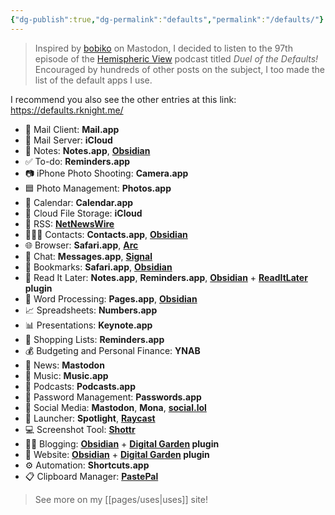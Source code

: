 ```yaml
---
{"dg-publish":true,"dg-permalink":"defaults","permalink":"/defaults/"}
---
```



> Inspired by [bobiko](https://pol.social/@bobiko/111670113063973359) on Mastodon, I decided to listen to the 97th episode of the [Hemispheric View](https://defaults.rknight.me/) podcast titled *Duel of the Defaults!* Encouraged by hundreds of other posts on the subject, I too made the list of the default apps I use.

I recommend you also see the other entries at this link: https://defaults.rknight.me/

- 📨 Mail Client: **Mail.app**
- 📮 Mail Server: **iCloud**
- 📝 Notes: **Notes.app**, **[Obsidian](https://obsidian.md/)**
- ✅ To-do: **Reminders.app**
- 📷 iPhone Photo Shooting: **Camera.app**
- 🟦 Photo Management: **Photos.app**
- 📆 Calendar: **Calendar.app**
- 📁 Cloud File Storage: **iCloud**
- 📖 RSS: **[NetNewsWire](https://netnewswire.com/)**
- 🙎🏻‍♂️ Contacts: **Contacts.app**, **[Obsidian](https://obsidian.md/)**
- 🌐 Browser: **Safari.app**, **[Arc](https://arc.net/gift/f70fd7c0)**
- 💬 Chat: **Messages.app**, **[Signal](https://www.signal.org/)**
- 🔖 Bookmarks: **Safari.app**, **[Obsidian](https://obsidian.md/)**
- 📑 Read It Later: **Notes.app**, **Reminders.app**, **[Obsidian](https://obsidian.md/)** + **[ReadItLater](obsidian://show-plugin?id=obsidian-read-it-later) plugin**
- 📜 Word Processing: **Pages.app**, **[Obsidian](https://obsidian.md/)**
- 📈 Spreadsheets: **Numbers.app**
- 📊 Presentations: **Keynote.app**
- 🛒 Shopping Lists: **Reminders.app**
- 💰 Budgeting and Personal Finance: **YNAB**
- 📰 News: **Mastodon**
- 🎵 Music: **Music.app**
- 🎤 Podcasts: **Podcasts.app**
- 🔐 Password Management: **Passwords.app**
- 🐘 Social Media: **Mastodon**, **Mona**, **[social.lol](https://home.omg.lol/referred-by/voitech)**
- 🚀 Launcher: **Spotlight**, **[Raycast](https://www.raycast.com/)**
- 💻 Screenshot Tool: **[Shottr](https://shottr.cc/)**
- ✍🏻 Blogging: **[Obsidian](https://obsidian.md/)** + **[Digital Garden](https://github.com/oleeskild/obsidian-digital-garden) plugin**
- 🔗 Website: **[Obsidian](https://obsidian.md/)** + **[Digital Garden](https://github.com/oleeskild/obsidian-digital-garden) plugin**
- ⚙️ Automation: **Shortcuts.app**
- 📋 Clipboard Manager: **[PastePal](https://indiegoodies.com/pastepal)**

> See more on my [[pages/uses\|uses]] site!
